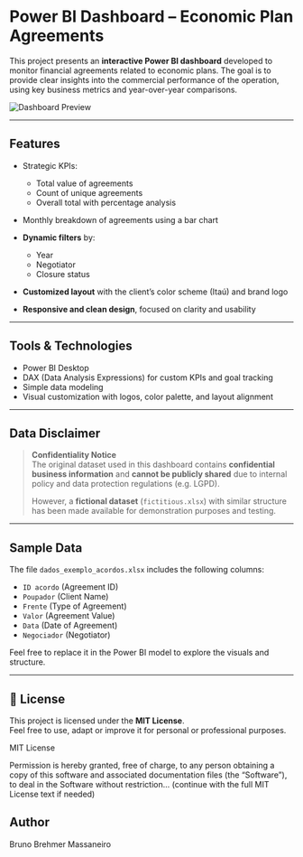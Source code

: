 #  Power BI Dashboard – Economic Plan Agreements

This project presents an **interactive Power BI dashboard** developed to monitor financial agreements related to economic plans. 
The goal is to provide clear insights into the commercial performance of the operation, using key business metrics and year-over-year comparisons.

![Dashboard Preview](./c5696eb3-d7a8-41b1-9a31-b4d018806854.png)

---

##  Features

- Strategic KPIs:  
  - Total value of agreements  
  - Count of unique agreements  
  - Overall total with percentage analysis

- Monthly breakdown of agreements using a bar chart

- **Dynamic filters** by:
  - Year  
  - Negotiator  
  - Closure status

- **Customized layout** with the client’s color scheme (Itaú) and brand logo

- **Responsive and clean design**, focused on clarity and usability

---

##  Tools & Technologies

- Power BI Desktop  
- DAX (Data Analysis Expressions) for custom KPIs and goal tracking  
- Simple data modeling  
- Visual customization with logos, color palette, and layout alignment

---

##  Data Disclaimer

>  **Confidentiality Notice**  
> The original dataset used in this dashboard contains **confidential business information** and **cannot be publicly shared** due to internal policy and data protection regulations (e.g. LGPD).  
>
> However, a **fictional dataset** (`fictitious.xlsx`) with similar structure has been made available for demonstration purposes and testing.

---

##  Sample Data

The file `dados_exemplo_acordos.xlsx` includes the following columns:

- `ID acordo` (Agreement ID)  
- `Poupador` (Client Name)  
- `Frente` (Type of Agreement)  
- `Valor` (Agreement Value)  
- `Data` (Date of Agreement)  
- `Negociador` (Negotiator)

Feel free to replace it in the Power BI model to explore the visuals and structure.

---

## 📄 License

This project is licensed under the **MIT License**.  
Feel free to use, adapt or improve it for personal or professional purposes.


MIT License

Permission is hereby granted, free of charge, to any person obtaining a copy
of this software and associated documentation files (the “Software”), to deal
in the Software without restriction...
(continue with the full MIT License text if needed)

## Author

Bruno Brehmer Massaneiro
